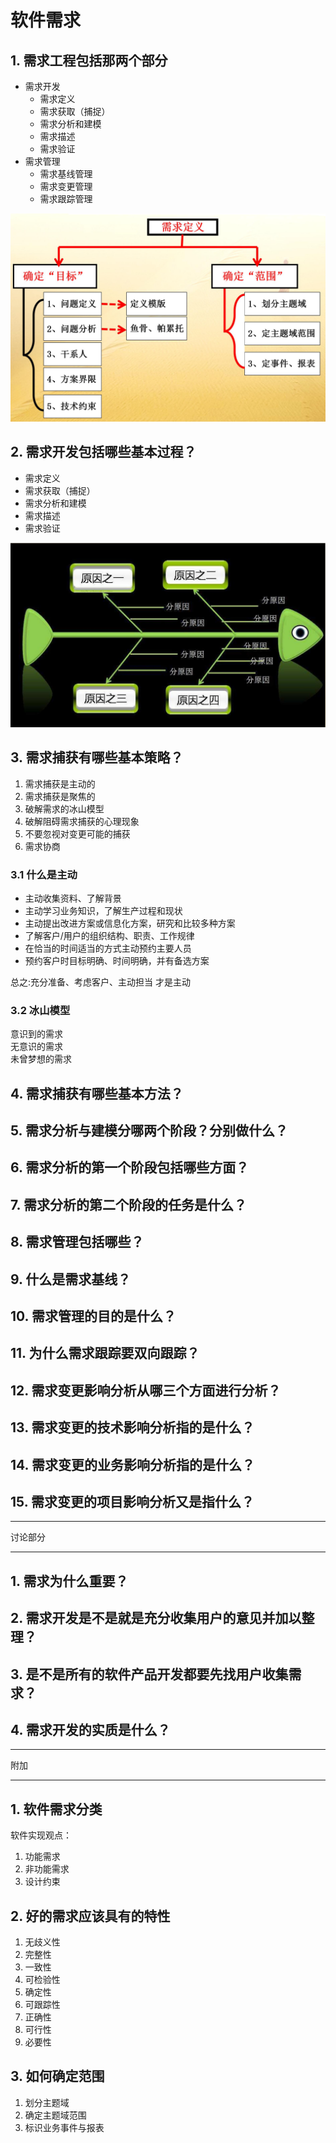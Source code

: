 # 软件需求

## 1. 需求工程包括那两个部分

- 需求开发
  - 需求定义
  - 需求获取（捕捉）
  - 需求分析和建模
  - 需求描述
  - 需求验证
- 需求管理
  - 需求基线管理
  - 需求变更管理
  - 需求跟踪管理

![需求定义](picture/需求定义.jpg)

## 2. 需求开发包括哪些基本过程？

- 需求定义
- 需求获取（捕捉）
- 需求分析和建模
- 需求描述
- 需求验证

![需求定义的方法](picture/鱼骨图.jpg)

## 3. 需求捕获有哪些基本策略？

1. 需求捕获是主动的
2. 需求捕获是聚焦的
3. 破解需求的冰山模型
4. 破解阻碍需求捕获的心理现象
5. 不要忽视对变更可能的捕获
6. 需求协商

### 3.1 什么是主动

- 主动收集资料、了解背景
- 主动学习业务知识，了解生产过程和现状
- 主动提出改进方案或信息化方案，研究和比较多种方案
- 了解客户/用户的组织结构、职责、工作规律
- 在恰当的时间适当的方式主动预约主要人员
- 预约客户时目标明确、时间明确，并有备选方案

总之:充分准备、考虑客户、主动担当 才是主动

### 3.2 冰山模型

意识到的需求  
无意识的需求  
未曾梦想的需求

## 4. 需求捕获有哪些基本方法？

## 5. 需求分析与建模分哪两个阶段？分别做什么？

## 6. 需求分析的第一个阶段包括哪些方面？

## 7. 需求分析的第二个阶段的任务是什么？

## 8. 需求管理包括哪些？

## 9. 什么是需求基线？

## 10. 需求管理的目的是什么？

## 11. 为什么需求跟踪要双向跟踪？

## 12. 需求变更影响分析从哪三个方面进行分析？

## 13. 需求变更的技术影响分析指的是什么？

## 14. 需求变更的业务影响分析指的是什么？

## 15. 需求变更的项目影响分析又是指什么？

---
讨论部分

---

## 1. 需求为什么重要？

## 2. 需求开发是不是就是充分收集用户的意见并加以整理？

## 3. 是不是所有的软件产品开发都要先找用户收集需求？

## 4. 需求开发的实质是什么？

---
附加

---

## 1. 软件需求分类

软件实现观点：

1. 功能需求
2. 非功能需求
3. 设计约束

## 2. 好的需求应该具有的特性

1. 无歧义性
2. 完整性
3. 一致性
4. 可检验性
5. 确定性
6. 可跟踪性
7. 正确性
8. 可行性
9. 必要性

## 3. 如何确定范围

1. 划分主题域
2. 确定主题域范围
3. 标识业务事件与报表